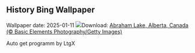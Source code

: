 ## History Bing Wallpaper
Wallpaper date: 2025-01-11
![](https://www.bing.com/th?id=OHR.BubbleLake_FR-CA9239282306_UHD.jpg&w=1000)Download: [Abraham Lake, Alberta, Canada (© Basic Elements Photography/Getty Images)](https://www.bing.com/th?id=OHR.BubbleLake_FR-CA9239282306_UHD.jpg)

Auto get programm by LtgX
